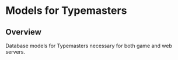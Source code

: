 # Models for Typemasters

## Overview

Database models for Typemasters necessary for both game and web servers.